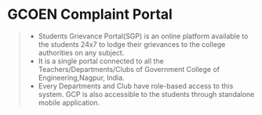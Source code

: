 # GCOEN Complaint Portal
> - Students Grievance Portal(SGP) is an online platform available to the students 24x7 to lodge their grievances to the college authorities on any subject.
> - It is a single portal connected to all the Teachers/Departments/Clubs of Government College of Engineering,Nagpur, India. 
> - Every Departments and Club have role-based access to this system. GCP is also accessible to the students through standalone mobile application.
